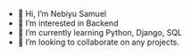 - 👋 Hi, I’m Nebiyu Samuel
- 👀 I’m interested in Backend
- 🌱 I’m currently learning Python, Django, SQL
- 💞️ I’m looking to collaborate on any projects.

<!---
charismatic-design/charismatic-design is a ✨ special ✨ repository because its `README.md` (this file) appears on your GitHub profile.
You can click the Preview link to take a look at your changes.
--->
